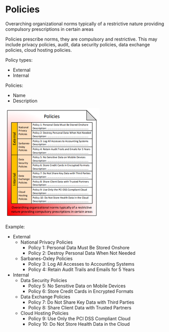 # Policies

Overarching organizational norms typically of a restrictive nature providing compulsory prescriptions in certain areas

Policies prescribe norms, they are compulsory and restrictive. This may include privacy policies, audit, data security policies, data exchange policies, cloud hosting policies.

Policy types:

* External
* Internal

Policies:

* Name
* Description



![Source: eaonapage.com](../../.gitbook/assets/csvlod_considerations_policies.png)



Example:

* External
  * National Privacy Policies
    * Policy 1: Personal Data Must Be Stored Onshore
    * Policy 2: Destroy Personal Data When Not Needed
  * Sarbanes-Oxley Policies
    * Policy 3: Log All Accesses to Accounting Systems
    * Policy 4: Retain Audit Trails and Emails for 5 Years
* Internal
  * Data Security Policies
    * Policy 5: No Sensitive Data on Mobile Devices
    * Policy 6: Store Credit Cards in Encrypted Formats
  * Data Exchange Policies
    * Policy 7: Do Not Share Key Data with Third Parties
    * Policy 8: Share Client Data with Trusted Partners
  * Cloud Hosting Policies
    * Policy 9: Use Only the PCI DSS Compliant Cloud
    * Policy 10: Do Not Store Health Data in the Cloud

